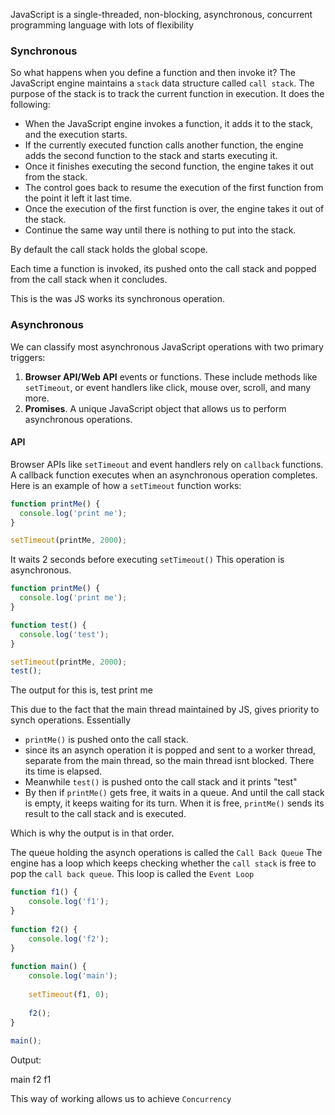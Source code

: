 
JavaScript is a single-threaded,
	non-blocking, 
	asynchronous,
	concurrent
	programming language with lots of flexibility



### Synchronous 

So what happens when you define a function and then invoke it? The JavaScript engine maintains a `stack` data structure called `call stack`. The purpose of the stack is to track the current function in execution. It does the following:

- When the JavaScript engine invokes a function, it adds it to the stack, and the execution starts.
- If the currently executed function calls another function, the engine adds the second function to the stack and starts executing it.
- Once it finishes executing the second function, the engine takes it out from the stack.
- The control goes back to resume the execution of the first function from the point it left it last time.
- Once the execution of the first function is over, the engine takes it out of the stack.
- Continue the same way until there is nothing to put into the stack.

By default the call stack holds the global scope.

Each time a function is invoked, its pushed onto the call stack and popped from the call stack when it concludes.

This is the was JS works its synchronous operation.  

### Asynchronous

We can classify most asynchronous JavaScript operations with two primary triggers:

1. **Browser API/Web API** events or functions. These include methods like `setTimeout`, or event handlers like click, mouse over, scroll, and many more.
2. **Promises**. A unique JavaScript object that allows us to perform asynchronous operations.


#### API

Browser APIs like `setTimeout` and event handlers rely on `callback` functions. A callback function executes when an asynchronous operation completes. Here is an example of how a `setTimeout` function works:


```js
function printMe() {
  console.log('print me');
}

setTimeout(printMe, 2000);
```

It waits 2 seconds before executing `setTimeout()`
This operation is asynchronous.


```js
function printMe() {
  console.log('print me');
}

function test() {
  console.log('test');
}

setTimeout(printMe, 2000);
test();
```

The output for this is,
test
print me

This due to the fact that the main thread maintained by JS, gives priority to synch operations.
Essentially 
- `printMe()` is pushed onto the call stack.
- since its an asynch operation it is popped and sent to a worker thread, separate from the main thread, so the main thread isnt blocked. There its time is elapsed.
- Meanwhile `test()` is pushed onto the call stack and it prints "test"
- By then if `printMe()` gets free, it waits in a queue. And until the call stack is empty, it keeps waiting for its turn. When it is free, `printMe()` sends its result to the call stack and is executed.

Which is why the output is in that order.

The queue holding the asynch operations is called the `Call Back Queue`
The engine has a loop which keeps checking whether the `call stack` is free to pop the `call back queue`. This loop is called the `Event Loop`



```js
function f1() {  
    console.log('f1');  
}  
  
function f2() {  
    console.log('f2');  
}  
  
function main() {  
    console.log('main');  
  
    setTimeout(f1, 0);  
  
    f2();  
}  
  
main();
```
Output:

main
f2
f1

This way of working allows us to achieve `Concurrency`



